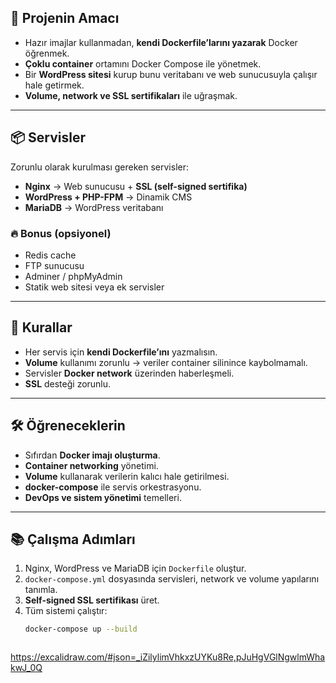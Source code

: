 ## 🎯 Projenin Amacı
- Hazır imajlar kullanmadan, **kendi Dockerfile’larını yazarak** Docker öğrenmek.  
- **Çoklu container** ortamını Docker Compose ile yönetmek.  
- Bir **WordPress sitesi** kurup bunu veritabanı ve web sunucusuyla çalışır hale getirmek.  
- **Volume, network ve SSL sertifikaları** ile uğraşmak.  

---

## 📦 Servisler
Zorunlu olarak kurulması gereken servisler:
- **Nginx** → Web sunucusu + **SSL (self-signed sertifika)**  
- **WordPress + PHP-FPM** → Dinamik CMS  
- **MariaDB** → WordPress veritabanı  

### 🔥 Bonus (opsiyonel)
- Redis cache  
- FTP sunucusu  
- Adminer / phpMyAdmin  
- Statik web sitesi veya ek servisler  

---

## 🔑 Kurallar
- Her servis için **kendi Dockerfile’ını** yazmalısın.  
- **Volume** kullanımı zorunlu → veriler container silinince kaybolmamalı.  
- Servisler **Docker network** üzerinden haberleşmeli.  
- **SSL** desteği zorunlu.  

---

## 🛠️ Öğreneceklerin
- Sıfırdan **Docker imajı oluşturma**.  
- **Container networking** yönetimi.  
- **Volume** kullanarak verilerin kalıcı hale getirilmesi.  
- **docker-compose** ile servis orkestrasyonu.  
- **DevOps ve sistem yönetimi** temelleri.  

---

## 📚 Çalışma Adımları
1. Nginx, WordPress ve MariaDB için `Dockerfile` oluştur.  
2. `docker-compose.yml` dosyasında servisleri, network ve volume yapılarını tanımla.  
3. **Self-signed SSL sertifikası** üret.  
4. Tüm sistemi çalıştır:  
   ```bash
   docker-compose up --build



https://excalidraw.com/#json=_iZilylimVhkxzUYKu8Re,pJuHgVGlNgwlmWhakwJ_0Q

